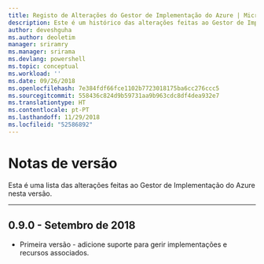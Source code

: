 ```yaml
---
title: Registo de Alterações do Gestor de Implementação do Azure | Microsoft Docs
description: Este é um histórico das alterações feitas ao Gestor de Implementação do Azure na versão mais recente.
author: deveshguha
ms.author: deoletim
manager: sriramry
ms.manager: srirama
ms.devlang: powershell
ms.topic: conceptual
ms.workload: ''
ms.date: 09/26/2018
ms.openlocfilehash: 7e384fdf66fce1102b7723018175ba6cc276ccc5
ms.sourcegitcommit: 558436c824d9b59731aa9b963cdc8df4dea932e7
ms.translationtype: HT
ms.contentlocale: pt-PT
ms.lasthandoff: 11/29/2018
ms.locfileid: "52586892"
---
```

# <a name="release-notes"></a>Notas de versão

Esta é uma lista das alterações feitas ao Gestor de Implementação do Azure nesta versão.

---
## <a name="090---september-2018"></a>0.9.0 - Setembro de 2018
* Primeira versão - adicione suporte para gerir implementações e recursos associados.